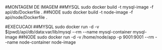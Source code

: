 #MONTAGEM DE IMAGEM
##MYSQL
sudo docker build -t mysql-image -f api/db/Dockerfile .
##NODE
sudo docker build -t node-image -f api/node/Dockerfile .

#EXECUCAOl
##MYSQL
sudo docker run -d -v $(pwd)/api/db/data:var/lib/mysql --rm --name mysql-container mysql-image
##NODE
sudo docker run -d -v /home/node/app -p 9001:9001 --rm --name node-container node-image
